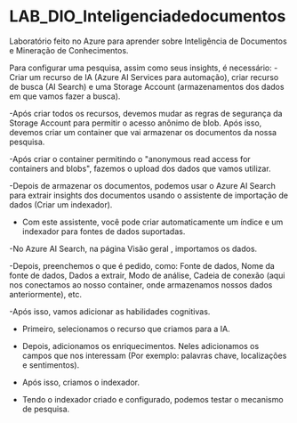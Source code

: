 # LAB_DIO_Inteligenciadedocumentos
Laboratório feito no Azure para aprender sobre Inteligência de Documentos e Mineração de Conhecimentos.

Para configurar uma pesquisa, assim como seus insights, é necessário:
-Criar um recurso de IA (Azure AI Services para automação), criar recurso de busca (AI Search) e uma Storage Account (armazenamentos dos dados em que vamos fazer a busca).

-Após criar todos os recursos, devemos mudar as regras de segurança da Storage Account para permitir o acesso anônimo de blob. Após isso, devemos criar um container que vai armazenar os documentos da nossa pesquisa.

-Após criar o container permitindo  o "anonymous read access for containers and blobs", fazemos o upload dos dados que vamos utilizar.

-Depois de armazenar os documentos, podemos usar o Azure AI Search para extrair insights dos documentos usando o assistente de importação de dados (Criar um indexador).

- Com este assistente, você pode criar automaticamente um índice e um indexador para fontes de dados suportadas.

-No Azure AI Search, na página Visão geral , importamos os dados.

-Depois, preenchemos o que é pedido, como: Fonte de dados, Nome da fonte de dados, Dados a extrair, Modo de análise, Cadeia de conexão (aqui nos conectamos ao nosso container, onde armazenamos nossos dados anteriormente), etc.

-Após isso, vamos adicionar as habilidades cognitivas.

- Primeiro, selecionamos o recurso que criamos para a IA.

- Depois, adicionamos os enriquecimentos. Neles adicionamos os campos que nos interessam (Por exemplo: palavras chave, localizações e sentimentos).

- Após isso, criamos o indexador.

- Tendo o indexador criado e configurado, podemos testar o mecanismo de pesquisa.

  

  

  
